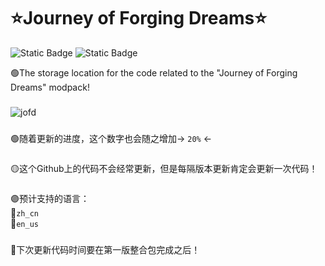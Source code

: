 # ⭐Journey of Forging Dreams⭐

![Static Badge](https://img.shields.io/badge/Github-Journey%20of%20Forging%20Dreams-pink)
![Static Badge](https://img.shields.io/badge/Curse%20Forge-None-red)

🟢The storage location for the code related to the "Journey of Forging Dreams" modpack!
### 
![jofd](https://github.com/user-attachments/assets/f51cb945-73ca-4b5c-8284-c99db33a8514)
### 
🟢随着更新的进度，这个数字也会随之增加→ ```20%``` ←        
###               
🟡这个Github上的代码不会经常更新，但是每隔版本更新肯定会更新一次代码！
### 
🟣预计支持的语言：                    
  🔹```zh_cn```                 
  🔹```en_us```              
### 
🔴下次更新代码时间要在第一版整合包完成之后！
